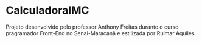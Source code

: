 # CalculadoraIMC
Projeto desenvolvido pelo professor Anthony Freitas durante o curso pragramador Front-End no Senai-Maracanã e estilizada por Ruimar Aquiles.
